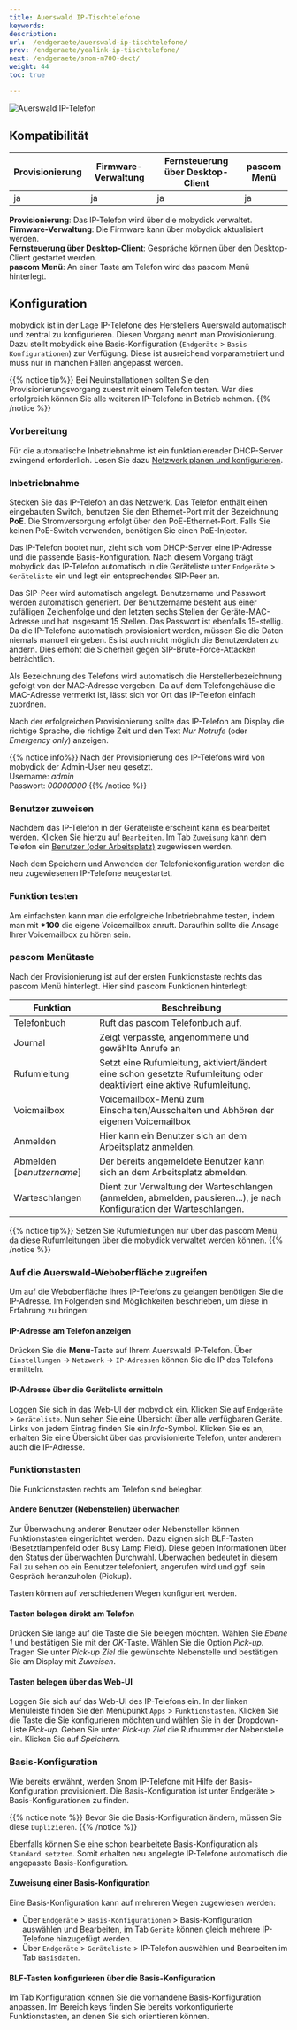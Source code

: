 ```yaml
---
title: Auerswald IP-Tischtelefone
keywords:
description:
url:  /endgeraete/auerswald-ip-tischtelefone/
prev: /endgeraete/yealink-ip-tischtelefone/
next: /endgeraete/snom-m700-dect/
weight: 44
toc: true

---
```


![Auerswald IP-Telefon](/auerwald_comfortel_3600.png?width=450px)

## Kompatibilität

|Provisionierung|Firmware-Verwaltung|Fernsteuerung über Desktop-Client|pascom Menü|
|---|---|---|---|
|ja|ja|ja|ja|

**Provisionierung**: Das IP-Telefon wird über die mobydick verwaltet.<br>
**Firmware-Verwaltung**: Die Firmware kann über mobydick aktualisiert werden.<br>
**Fernsteuerung über Desktop-Client**: Gespräche können über den Desktop-Client gestartet werden.<br>
**pascom Menü**: An einer Taste am Telefon wird das pascom Menü hinterlegt.

## Konfiguration

mobydick ist in der Lage IP-Telefone des Herstellers Auerswald automatisch und zentral zu konfigurieren. Diesen Vorgang nennt man Provisionierung. Dazu stellt mobydick eine Basis-Konfiguration (`Endgeräte` > `Basis-Konfigurationen`) zur Verfügung. Diese ist ausreichend vorparametriert und muss nur in manchen Fällen angepasst werden.

{{% notice tip%}}
Bei Neuinstallationen sollten Sie den Provisionierungsvorgang zuerst mit einem Telefon testen. War dies erfolgreich können Sie alle weiteren IP-Telefone in Betrieb nehmen.
{{% /notice %}}

### Vorbereitung

Für die automatische Inbetriebnahme ist ein funktionierender DHCP-Server zwingend erforderlich. Lesen Sie dazu
[Netzwerk planen und konfigurieren](../../server/netzwerk-konfigurieren/).


### Inbetriebnahme

Stecken Sie das IP-Telefon an das Netzwerk. Das Telefon enthält einen eingebauten Switch, benutzen Sie den Ethernet-Port mit der Bezeichnung **PoE**. Die Stromversorgung erfolgt über den PoE-Ethernet-Port. Falls Sie keinen PoE-Switch verwenden, benötigen Sie einen PoE-Injector.

Das IP-Telefon bootet nun, zieht sich vom DHCP-Server eine IP-Adresse und die passende Basis-Konfiguration. Nach diesem Vorgang trägt mobydick das IP-Telefon automatisch in die Geräteliste unter `Endgeräte` > `Geräteliste` ein und legt ein entsprechendes SIP-Peer an.

Das SIP-Peer wird automatisch angelegt. Benutzername und Passwort werden automatisch generiert. Der Benutzername besteht aus einer zufälligen Zeichenfolge und den letzten sechs Stellen der Geräte-MAC-Adresse und hat insgesamt 15 Stellen. Das Passwort ist ebenfalls 15-stellig. Da die IP-Telefone automatisch provisioniert werden, müssen Sie die Daten niemals manuell eingeben. Es ist auch nicht möglich die Benutzerdaten zu ändern. Dies erhöht die Sicherheit gegen SIP-Brute-Force-Attacken beträchtlich.

Als Bezeichnung des Telefons wird automatisch die Herstellerbezeichnung gefolgt von der MAC-Adresse vergeben. Da auf dem Telefongehäuse die MAC-Adresse vermerkt ist, lässt sich vor Ort das IP-Telefon einfach zuordnen.

Nach der erfolgreichen Provisionierung sollte das IP-Telefon am Display die richtige Sprache, die richtige Zeit und den Text *Nur Notrufe* (oder *Emergency only*) anzeigen.

{{% notice info%}}
Nach der Provisionierung des IP-Telefons wird von mobydick der Admin-User neu gesetzt.
<br>Username: *admin*
<br>Passwort: *00000000*
{{% /notice  %}}

### Benutzer zuweisen

Nachdem das IP-Telefon in der Geräteliste erscheint kann es bearbeitet werden. Klicken Sie hierzu auf `Bearbeiten`. Im Tab `Zuweisung` kann dem Telefon ein [Benutzer (oder Arbeitsplatz)](../../benutzer/benutzer-arbeitsplaetze/) zugewiesen werden.

Nach dem Speichern und Anwenden der Telefoniekonfiguration werden die neu zugewiesenen IP-Telefone neugestartet.

### Funktion testen

Am einfachsten kann man die erfolgreiche Inbetriebnahme testen, indem man mit **\*100** die eigene Voicemailbox anruft. Daraufhin sollte die Ansage Ihrer Voicemailbox zu hören sein.


### pascom Menütaste

Nach der Provisionierung ist auf der ersten Funktionstaste rechts das pascom Menü hinterlegt. Hier sind pascom Funktionen hinterlegt:

|Funktion|Beschreibung|
|---|---|
|Telefonbuch|Ruft das pascom Telefonbuch auf.|
|Journal|Zeigt verpasste, angenommene und gewählte Anrufe an|
|Rufumleitung|Setzt eine Rufumleitung, aktiviert/ändert eine schon gesetzte Rufumleitung oder deaktiviert eine aktive Rufumleitung.|
|Voicmailbox|Voicemailbox-Menü zum Einschalten/Ausschalten und Abhören der eigenen Voicemailbox|
|Anmelden|Hier kann ein Benutzer sich an dem Arbeitsplatz anmelden.|
|Abmelden [*benutzername*]|Der bereits angemeldete Benutzer kann sich an dem Arbeitsplatz abmelden.|
|Warteschlangen|Dient zur Verwaltung der Warteschlangen (anmelden, abmelden, pausieren...), je nach Konfiguration der Warteschlangen.|


{{% notice tip%}}
Setzen Sie Rufumleitungen nur über das pascom Menü, da diese Rufumleitungen über die mobydick verwaltet werden können.
{{% /notice %}}

<!-- {{% notice info%}}
Die Verwendung der DND-Taste (*do not disturb*) oder Ruhe-Taste am Telefon hat zur Folge, dass die Durchwahl am Telefon nicht erreichbar ist. Der DND-Hinweis erscheint nur am Telefon und hat für die mobydick (z. B. Desktop Client) keine weitere Bedeutung.
{{% /notice %}} -->


### Auf die Auerswald-Weboberfläche zugreifen

Um auf die Weboberfläche Ihres IP-Telefons zu gelangen benötigen Sie die IP-Adresse. Im Folgenden sind Möglichkeiten beschrieben, um diese in Erfahrung zu bringen:

#### IP-Adresse am Telefon anzeigen

Drücken Sie die **Menu**-Taste auf Ihrem Auerswald IP-Telefon. Über `Einstellungen` -> `Netzwerk` -> `IP-Adressen` können Sie die IP des Telefons ermitteln.

#### IP-Adresse über die Geräteliste ermitteln

Loggen Sie sich in das Web-UI der mobydick ein. Klicken Sie auf `Endgeräte` > `Geräteliste`. Nun sehen Sie eine Übersicht über alle verfügbaren Geräte. Links von jedem Eintrag finden Sie ein *Info*-Symbol. Klicken Sie es an, erhalten Sie eine Übersicht über das provisionierte Telefon, unter anderem auch die IP-Adresse.


### Funktionstasten

Die Funktionstasten rechts am Telefon sind belegbar.

#### Andere Benutzer (Nebenstellen) überwachen

Zur Überwachung anderer Benutzer oder Nebenstellen können Funktionstasten eingerichtet werden. Dazu eignen sich BLF-Tasten (Besetztlampenfeld oder Busy Lamp Field). Diese geben Informationen über den Status der überwachten Durchwahl. Überwachen bedeutet in diesem Fall zu sehen ob ein Benutzer telefoniert, angerufen wird und ggf. sein Gespräch heranzuholen (Pickup).

Tasten können auf verschiedenen Wegen konfiguriert werden.

#### Tasten belegen direkt am Telefon

Drücken Sie lange auf die Taste die Sie belegen möchten. Wählen Sie *Ebene 1* und bestätigen Sie mit der *OK*-Taste. Wählen Sie die Option *Pick-up*. Tragen Sie unter *Pick-up Ziel* die gewünschte Nebenstelle und bestätigen Sie am Display mit *Zuweisen*.


#### Tasten belegen über das Web-UI

Loggen Sie sich auf das Web-UI des IP-Telefons ein. In der linken Menüleiste finden Sie den Menüpunkt `Apps` > `Funktionstasten`. Klicken Sie die Taste die Sie konfigurieren möchten und wählen Sie in der Dropdown-Liste *Pick-up*. Geben Sie unter *Pick-up Ziel* die Rufnummer der Nebenstelle ein. Klicken Sie auf *Speichern*.


### Basis-Konfiguration

Wie bereits erwähnt, werden Snom IP-Telefone mit Hilfe der Basis-Konfiguration provisioniert. Die Basis-Konfiguration ist unter Endgeräte > Basis-Konfigurationen zu finden.

{{% notice note %}}
Bevor Sie die Basis-Konfiguration ändern, müssen Sie diese `Duplizieren`.
{{% /notice %}}

Ebenfalls können Sie eine schon bearbeitete Basis-Konfiguration als `Standard setzten`. Somit erhalten neu angelegte IP-Telefone automatisch die angepasste Basis-Konfiguration.

#### Zuweisung einer Basis-Konfiguration

Eine Basis-Konfiguration kann auf mehreren Wegen zugewiesen werden:

+ Über `Endgeräte` > `Basis-Konfigurationen` > Basis-Konfiguration auswählen und Bearbeiten, im Tab `Geräte` können gleich mehrere IP-Telefone hinzugefügt werden.
+ Über `Endgeräte` > `Geräteliste` > IP-Telefon auswählen und Bearbeiten im Tab `Basisdaten`.


#### BLF-Tasten konfigurieren über die Basis-Konfiguration

Im Tab Konfiguration können Sie die vorhandene Basis-Konfiguration anpassen. Im Bereich keys finden Sie bereits vorkonfigurierte Funktionstasten, an denen Sie sich orientieren können.
